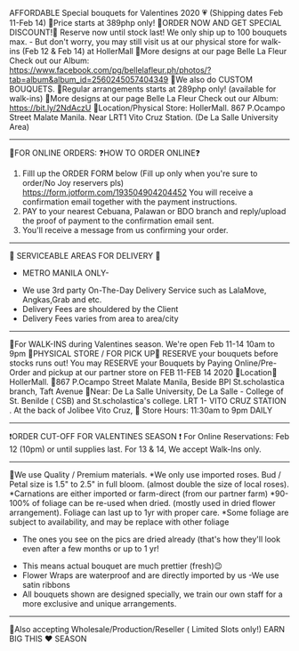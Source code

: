 AFFORDABLE Special bouquets for Valentines 2020 💗 (Shipping dates Feb 11-Feb 14) 🚩Price starts at 389php only! 
🚩ORDER NOW AND GET SPECIAL DISCOUNT!🚩
Reserve now until stock last! We only ship up to 100 bouquets max. - But don't worry, you may still visit us at our physical store for walk-ins (Feb 12 & Feb 14) at HollerMall
🌼More designs at our page Belle La Fleur
Check out our Album: https://www.facebook.com/pg/bellelafleur.ph/photos/?tab=album&album_id=2560245057404349
🚩We also do CUSTOM BOUQUETS.
🚩Regular arrangements starts at 289php only! (available for walk-ins)
🌼More designs at our page Belle La Fleur
Check out our Album: https://bit.ly/2NdAczU
🏪Location/Physical Store: HollerMall. 867 P.Ocampo Street Malate Manila. Near LRT1 Vito Cruz Station. (De La Salle University Area)
**********************************************
🚩FOR ONLINE ORDERS:
❓HOW TO ORDER ONLINE❓
1) Filll up the ORDER FORM below (Fill up only when you're sure to order/No Joy reservers pls)
https://form.jotform.com/193504904204452
You will receive a confirmation email together with the payment instructions.
2) PAY to your nearest Cebuana, Palawan or BDO branch and reply/upload the proof of payment to the confirmation email sent.
3) You'll receive a message from us confirming your order.
**************************************
🚚 SERVICEABLE AREAS FOR DELIVERY 🚚
- METRO MANILA ONLY-
* We use 3rd party On-The-Day Delivery Service such as LalaMove, Angkas,Grab and etc.
* Delivery Fees are shouldered by the Client
* Delivery Fees varies from area to area/city
*******************************************
🚩For WALK-INS during Valentines season. We're open Feb 11-14 10am to 9pm
🏪PHYSICAL STORE / FOR PICK UP🏪
RESERVE your bouquets before stocks runs out!
You may RESERVE your Bouquets by Paying Online/Pre-Order and pickup at our partner store on FEB 11-FEB 14 2020
🏪Location🏪
HollerMall.
🚩867 P.Ocampo Street Malate Manila,
Beside BPI St.scholastica branch, Taft Avenue
🚩Near: De La Salle University, De La Salle - College of St. Benilde ( CSB) and St.scholastica's college. LRT 1- VITO CRUZ STATION . At the back of Jolibee Vito Cruz,
🚩 Store Hours: 11:30am to 9pm DAILY
*********************************************
❗️ORDER CUT-OFF FOR VALENTINES SEASON ❗️
For Online Reservations: Feb 12 (10pm) or until supplies last. For 13 & 14, We accept Walk-Ins only.
************************************************
🚩We use Quality / Premium materials.
*We only use imported roses. Bud / Petal size is 1.5" to 2.5" in full bloom. (almost double the size of local roses).
*Carnations are either imported or farm-direct (from our partner farm)
*90-100% of foliage can be re-used when dried. (mostly used in dried flower arrangement). Foliage can last up to 1yr with proper care.
*Some foliage are subject to availability, and may be replace with other foliage
* The ones you see on the pics are dried already (that's how they'll look even after a few months or up to 1 yr!
- This means actual bouquet are much prettier (fresh)😉
- Flower Wraps are waterproof and are directly imported by us
-We use satin ribbons
- All bouquets shown are designed specially, we train our own staff for a more exclusive and unique arrangements.
**************************************************
🚩Also accepting Wholesale/Production/Reseller ( Limited Slots only!) EARN BIG THIS ♥️ SEASON